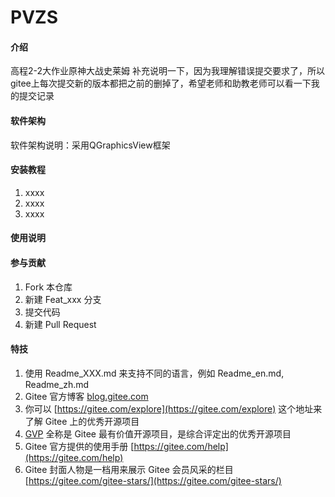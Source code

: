 # PVZS

#### 介绍
高程2-2大作业原神大战史莱姆
补充说明一下，因为我理解错误提交要求了，所以gitee上每次提交新的版本都把之前的删掉了，希望老师和助教老师可以看一下我的提交记录

#### 软件架构
软件架构说明：采用QGraphicsView框架


#### 安装教程

1.  xxxx
2.  xxxx
3.  xxxx

#### 使用说明



#### 参与贡献

1.  Fork 本仓库
2.  新建 Feat_xxx 分支
3.  提交代码
4.  新建 Pull Request


#### 特技

1.  使用 Readme\_XXX.md 来支持不同的语言，例如 Readme\_en.md, Readme\_zh.md
2.  Gitee 官方博客 [blog.gitee.com](https://blog.gitee.com)
3.  你可以 [https://gitee.com/explore](https://gitee.com/explore) 这个地址来了解 Gitee 上的优秀开源项目
4.  [GVP](https://gitee.com/gvp) 全称是 Gitee 最有价值开源项目，是综合评定出的优秀开源项目
5.  Gitee 官方提供的使用手册 [https://gitee.com/help](https://gitee.com/help)
6.  Gitee 封面人物是一档用来展示 Gitee 会员风采的栏目 [https://gitee.com/gitee-stars/](https://gitee.com/gitee-stars/)
